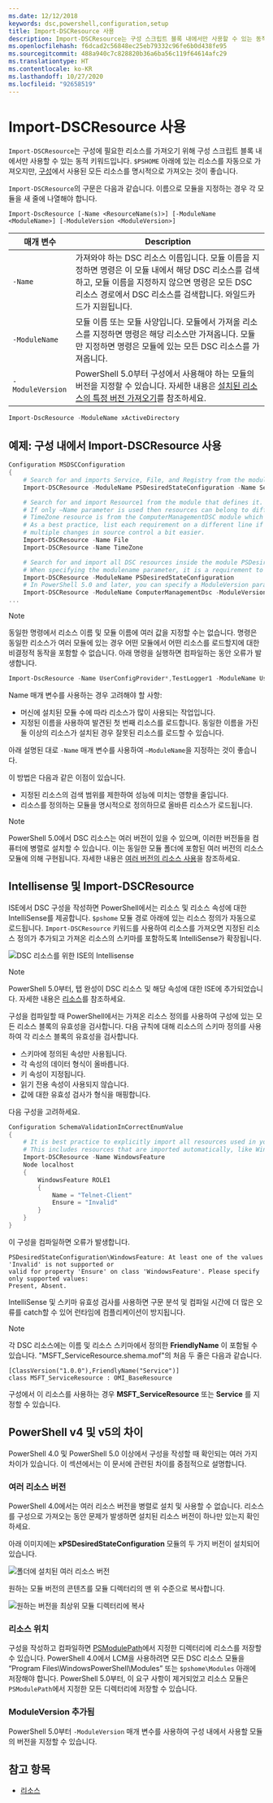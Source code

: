 ```yaml
---
ms.date: 12/12/2018
keywords: dsc,powershell,configuration,setup
title: Import-DSCResource 사용
description: Import-DSCResource는 구성 스크립트 블록 내에서만 사용할 수 있는 동적 키워드입니다. 구성에 필요한 리소스 모듈을 가져오는 데 사용됩니다.
ms.openlocfilehash: f6dcad2c56848ec25eb79332c96fe6b0d438fe95
ms.sourcegitcommit: 488a940c7c828820b36a6ba56c119f64614afc29
ms.translationtype: HT
ms.contentlocale: ko-KR
ms.lasthandoff: 10/27/2020
ms.locfileid: "92658519"
---
```

# <a name="using-import-dscresource"></a>Import-DSCResource 사용

`Import-DSCResource`는 구성에 필요한 리소스를 가져오기 위해 구성 스크립트 블록 내에서만 사용할 수 있는 동적 키워드입니다. `$PSHOME` 아래에 있는 리소스를 자동으로 가져오지만, [구성](Configurations.md)에서 사용된 모든 리소스를 명시적으로 가져오는 것이 좋습니다.

`Import-DSCResource`의 구문은 다음과 같습니다. 이름으로 모듈을 지정하는 경우 각 모듈을 새 줄에 나열해야 합니다.

```syntax
Import-DscResource [-Name <ResourceName(s)>] [-ModuleName <ModuleName>] [-ModuleVersion <ModuleVersion>]
```

|    매개 변수     |                                                                                                                      Description                                                                                                                      |
| ---------------- | ----------------------------------------------------------------------------------------------------------------------------------------------------------------------------------------------------------------------------------------------------- |
| `-Name`          | 가져와야 하는 DSC 리소스 이름입니다. 모듈 이름을 지정하면 명령은 이 모듈 내에서 해당 DSC 리소스를 검색하고, 모듈 이름을 지정하지 않으면 명령은 모든 DSC 리소스 경로에서 DSC 리소스를 검색합니다. 와일드카드가 지원됩니다. |
| `-ModuleName`    | 모듈 이름 또는 모듈 사양입니다.  모듈에서 가져올 리소스를 지정하면 명령은 해당 리소스만 가져옵니다. 모듈만 지정하면 명령은 모듈에 있는 모든 DSC 리소스를 가져옵니다.            |
| `-ModuleVersion` | PowerShell 5.0부터 구성에서 사용해야 하는 모듈의 버전을 지정할 수 있습니다. 자세한 내용은 [설치된 리소스의 특정 버전 가져오기](sxsresource.md)를 참조하세요.                                                    |

```powershell
Import-DscResource -ModuleName xActiveDirectory
```

## <a name="example-use-import-dscresource-within-a-configuration"></a>예제: 구성 내에서 Import-DSCResource 사용

```powershell
Configuration MSDSCConfiguration
{
    # Search for and imports Service, File, and Registry from the module PSDesiredStateConfiguration.
    Import-DSCResource -ModuleName PSDesiredStateConfiguration -Name Service, File, Registry

    # Search for and import Resource1 from the module that defines it.
    # If only –Name parameter is used then resources can belong to different PowerShell modules as well.
    # TimeZone resource is from the ComputerManagementDSC module which is not installed by default.
    # As a best practice, list each requirement on a different line if possible.  This makes reviewing
    # multiple changes in source control a bit easier.
    Import-DSCResource -Name File
    Import-DSCResource -Name TimeZone

    # Search for and import all DSC resources inside the module PSDesiredStateConfiguration.
    # When specifying the modulename parameter, it is a requirement to list each on a new line.
    Import-DSCResource -ModuleName PSDesiredStateConfiguration
    # In PowerShell 5.0 and later, you can specify a ModuleVersion parameter
    Import-DSCResource -ModuleName ComputerManagementDsc -ModuleVersion 6.0.0.0
...
```

> [!NOTE]
> 동일한 명령에서 리소스 이름 및 모듈 이름에 여러 값을 지정할 수는 없습니다.
> 명령은 동일한 리소스가 여러 모듈에 있는 경우 어떤 모듈에서 어떤 리소스를 로드할지에 대한 비결정적 동작을 포함할 수 없습니다. 아래 명령을 실행하면 컴파일하는 동안 오류가 발생합니다.
>
> ```powershell
> Import-DscResource -Name UserConfigProvider*,TestLogger1 -ModuleName UserConfigProv,PsModuleForTestLogger
> ```

Name 매개 변수를 사용하는 경우 고려해야 할 사항:

- 머신에 설치된 모듈 수에 따라 리소스가 많이 사용되는 작업입니다.
- 지정된 이름을 사용하여 발견된 첫 번째 리소스를 로드합니다. 동일한 이름을 가진 둘 이상의 리소스가 설치된 경우 잘못된 리소스를 로드할 수 있습니다.

아래 설명된 대로 `-Name` 매개 변수를 사용하여 `–ModuleName`을 지정하는 것이 좋습니다.

이 방법은 다음과 같은 이점이 있습니다.

- 지정된 리소스의 검색 범위를 제한하여 성능에 미치는 영향을 줄입니다.
- 리소스를 정의하는 모듈을 명시적으로 정의하므로 올바른 리소스가 로드됩니다.

> [!NOTE]
> PowerShell 5.0에서 DSC 리소스는 여러 버전이 있을 수 있으며, 이러한 버전들을 컴퓨터에 병렬로 설치할 수 있습니다. 이는 동일한 모듈 폴더에 포함된 여러 버전의 리소스 모듈에 의해 구현됩니다. 자세한 내용은 [여러 버전의 리소스 사용](sxsresource.md)을 참조하세요.

## <a name="intellisense-with-import-dscresource"></a>Intellisense 및 Import-DSCResource

ISE에서 DSC 구성을 작성하면 PowerShell에서는 리소스 및 리소스 속성에 대한 IntelliSense를 제공합니다. `$pshome` 모듈 경로 아래에 있는 리소스 정의가 자동으로 로드됩니다.
`Import-DSCResource` 키워드를 사용하여 리소스를 가져오면 지정된 리소스 정의가 추가되고 가져온 리소스의 스키마를 포함하도록 IntelliSense가 확장됩니다.

![DSC 리소스를 위한 ISE의 Intellisense](media/import-dscresource/resource-intellisense.png)

> [!NOTE]
> PowerShell 5.0부터, 탭 완성이 DSC 리소스 및 해당 속성에 대한 ISE에 추가되었습니다. 자세한 내용은 [리소스](../resources/resources.md)를 참조하세요.

구성을 컴파일할 때 PowerShell에서는 가져온 리소스 정의를 사용하여 구성에 있는 모든 리소스 블록의 유효성을 검사합니다. 다음 규칙에 대해 리소스의 스키마 정의를 사용하여 각 리소스 블록의 유효성을 검사합니다.

- 스키마에 정의된 속성만 사용됩니다.
- 각 속성의 데이터 형식이 올바릅니다.
- 키 속성이 지정됩니다.
- 읽기 전용 속성이 사용되지 않습니다.
- 값에 대한 유효성 검사가 형식을 매핑합니다.

다음 구성을 고려하세요.

```powershell
Configuration SchemaValidationInCorrectEnumValue
{
    # It is best practice to explicitly import all resources used in your Configuration.
    # This includes resources that are imported automatically, like WindowsFeature.
    Import-DSCResource -Name WindowsFeature
    Node localhost
    {
        WindowsFeature ROLE1
        {
            Name = "Telnet-Client"
            Ensure = "Invalid"
        }
    }
}
```

이 구성을 컴파일하면 오류가 발생합니다.

```Output
PSDesiredStateConfiguration\WindowsFeature: At least one of the values 'Invalid' is not supported or
valid for property 'Ensure' on class 'WindowsFeature'. Please specify only supported values:
Present, Absent.
```

IntelliSense 및 스키마 유효성 검사를 사용하면 구문 분석 및 컴파일 시간에 더 많은 오류를 catch할 수 있어 런타임에 컴플리케이션이 방지됩니다.

> [!NOTE]
> 각 DSC 리소스에는 이름 및 리소스 스키마에서 정의한 **FriendlyName** 이 포함될 수 있습니다. "MSFT_ServiceResource.shema.mof"의 처음 두 줄은 다음과 같습니다.
>
> ```syntax
> [ClassVersion("1.0.0"),FriendlyName("Service")]
> class MSFT_ServiceResource : OMI_BaseResource
> ```
>
> 구성에서 이 리소스를 사용하는 경우 **MSFT_ServiceResource** 또는 **Service** 를 지정할 수 있습니다.

## <a name="powershell-v4-and-v5-differences"></a>PowerShell v4 및 v5의 차이

PowerShell 4.0 및 PowerShell 5.0 이상에서 구성을 작성할 때 확인되는 여러 가지 차이가 있습니다. 이 섹션에서는 이 문서에 관련된 차이를 중점적으로 설명합니다.

### <a name="multiple-resource-versions"></a>여러 리소스 버전

PowerShell 4.0에서는 여러 리소스 버전을 병렬로 설치 및 사용할 수 없습니다. 리소스를 구성으로 가져오는 동안 문제가 발생하면 설치된 리소스 버전이 하나만 있는지 확인하세요.

아래 이미지에는 **xPSDesiredStateConfiguration** 모듈의 두 가지 버전이 설치되어 있습니다.

![폴더에 설치된 여러 리소스 버전](media/import-dscresource/multiple-resource-versions-broken.png)

원하는 모듈 버전의 콘텐츠를 모듈 디렉터리의 맨 위 수준으로 복사합니다.

![원하는 버전을 최상위 모듈 디렉터리에 복사](media/import-dscresource/multiple-resource-versions-fixed.png)

### <a name="resource-location"></a>리소스 위치

구성을 작성하고 컴파일하면 [PSModulePath](/powershell/scripting/developer/module/modifying-the-psmodulepath-installation-path)에서 지정한 디렉터리에 리소스를 저장할 수 있습니다.
PowerShell 4.0에서 LCM을 사용하려면 모든 DSC 리소스 모듈을 “Program Files\WindowsPowerShell\Modules” 또는 `$pshome\Modules` 아래에 저장해야 합니다. PowerShell 5.0부터, 이 요구 사항이 제거되었고 리소스 모듈은 `PSModulePath`에서 지정한 모든 디렉터리에 저장할 수 있습니다.

### <a name="moduleversion-added"></a>ModuleVersion 추가됨

PowerShell 5.0부터 `-ModuleVersion` 매개 변수를 사용하여 구성 내에서 사용할 모듈의 버전을 지정할 수 있습니다.

## <a name="see-also"></a>참고 항목

- [리소스](../resources/resources.md)
